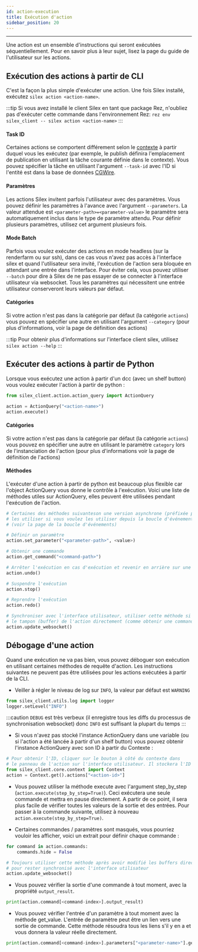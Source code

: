 ```yaml
---
id: action-execution
title: Exécution d'action
sidebar_position: 20
---
```


---

Une action est un ensemble d'instructions qui seront exécutées séquentiellement. Pour en savoir plus à leur sujet, lisez la page du guide de l'utilisateur sur les actions.

## Exécution des actions à partir de CLI

C'est la façon la plus simple d'exécuter une action. Une fois Silex installé, exécutez `silex action <action-name>`.

:::tip
Si vous avez installé le client Silex en tant que package Rez, n'oubliez pas d'exécuter cette commande dans l'environnement Rez: `rez env silex_client -- silex action <action-name>`
:::

#### Task ID

Certaines actions se comportent différement selon le [contexte](./context.md) à partir duquel vous les exécutez (par exemple, le publish définira l'emplacement de publication en utilisant la tâche courante définie dans le contexte).
Vous pouvez spécifier la tâche en utilisant l'argument `--task-id` avec l'ID si l'entité est dans la base de données [CGWire](https://www.cg-wire.com/).

#### Paramètres

Les actions Silex invitent parfois l'utilisateur avec des paramètres. Vous pouvez définir les paramètres à l'avance avec l'argument `--parameters`. La valeur attendue est `<parameter-path>=<parameter-value>` le paramètre sera automatiquement inclus dans le type de paramètre attendu. Pour définir plusieurs paramètres, utilisez cet argument plusieurs fois.

#### Mode Batch

Parfois vous voulez exécuter des actions en mode headless (sur la renderfarm ou sur ssh), dans ce cas vous n'avez pas accès à l'interface silex et quand l'utilisateur sera invité, l'exécution de l'action sera bloquée en attendant une entrée dans l'interface. Pour éviter cela, vous pouvez utiliser `--batch` pour dire à Silex de ne pas essayer de se connecter à l'interface utilisateur via websocket. Tous les paramètres qui nécessitent une entrée utilisateur conserveront leurs valeurs par défaut.

#### Catégories

Si votre action n'est pas dans la catégorie par défaut (la catégorie `actions`) vous pouvez en spécifier une autre en utilisant l'argument `--category` (pour plus d'informations, voir la page de définition des actions)

:::tip
Pour obtenir plus d'informations sur l'interface client silex, utilisez `silex action --help`
:::

## Exécuter des actions à partir de Python

Lorsque vous exécutez une action à partir d'un dcc (avec un shelf button) vous voulez exécuter l'action à partir de python :

```python
from silex_client.action.action_query import ActionQuery

action = ActionQuery("<action-name>")
action.execute()
```

#### Catégories

Si votre action n'est pas dans la catégorie par défaut (la catégorie `actions`) vous pouvez en spécifier une autre en utilisant le paramètre `category` lors de l'instanciation de l'action (pour plus d'informations voir la page de définition de l'actions)

#### Méthodes

L'exécuter d'une action à partir de python est beaucoup plus flexible car l'object ActionQuery vous donne le contrôle à l'exécution.
Voici une liste de méthodes utiles sur ActionQuery, elles peuvent être utilisées pendant l'exécution de l'action.

```python
# Certaines des méthodes suivanteson une version asynchrone (préfixée par 'async_')
# les utiliser si vous voulez les utiliser depuis la boucle d'événements silex.
# (voir la page de la boucle d'événements)

# Définir un paramètre
action.set_parameter("<parameter-path>", <value>)

# Obtenir une commande
action.get_command("<command-path>")

# Arrêter l'exécution en cas d'exécution et revenir en arrière sur une commande
action.undo()

# Suspendre l'exécution
action.stop()

# Reprendre l'exécution
action.redo()

# Synchroniser avec l'interface utilisateur, utiliser cette méthode si vous avez modifié
# le tampon (buffer) de l'action directement (comme obtenir une commande et modifier ses données)
action.update_websocket()
```

## Débogage d'une action

Quand une exécution ne va pas bien, vous pouvez déboguer son exécution en utilisant certaines méthodes de requête d'action. Les instructions suivantes ne peuvent pas être utilisées pour les actions exécutées à partir de la CLI.

- Veiller à régler le niveau de log sur `INFO`, la valeur par défaut est `WARNING`

```python
from silex_client.utils.log import logger
logger.setLevel("INFO")
```

:::caution
`DEBUG` est très verbeux (il enregistre tous les diffs du processus de synchronisation websocket) donc `INFO` est suffisant la plupart du temps
:::

- Si vous n'avez pas stocké l'instance ActionQuery dans une variable (ou si l'action a été lancée à partir d'un shelf button) vous pouvez obtenir l'instance ActionQuery avec son ID à partir du Contexte :

```python
# Pour obtenir l'ID, cliquer sur le bouton à côté du contexte dans
# le panneau de l'action sur l'interface utilisateur. Il stockera l'ID dans votre presse-papiers.
from silex_client.core.context import Context
action = Context.get().actions["<action-id>"]
```

- Vous pouvez utiliser la méthode execute avec l'argument step_by_step (`action.execute(step_by_step=True)`). Ceci exécutera une seule commande et mettra en pause directement. A partir de ce point, il sera plus facile de vérifier toutes les valeurs de la sortie et des entrées. Pour passer à la commande suivante, utilisez à nouveau `action.execute(step_by_step=True)`.

- Certaines commandes / paramètres sont masqués, vous pourriez vouloir les afficher, voici un extrait pour définir chaque commande :

```python
for command in action.commands:
    commands.hide = False

# Toujours utiliser cette méthode après avoir modifié les buffers directement
# pour rester synchronisé avec l'interface utilisateur
action.update_websocket()
```

- Vous pouvez vérifier la sortie d'une commande à tout moment, avec la propriété `output_result`.

```python
print(action.command[<command-index>].output_result)
```

- Vous pouvez vérifier l'entrée d'un paramètre à tout moment avec la méthode get_value. L'entrée de paramètre peut être un lien vers une sortie de commande. Cette méthode résoudra tous les liens s'il y en a et vous donnera la valeur réelle directement.

```python
print(action.command[<command-index>].parameters["<parameter-name>"].get_value(action))
```
